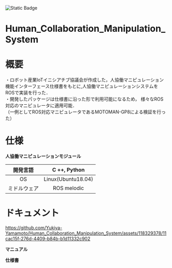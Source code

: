 ![Static Badge](https://img.shields.io/badge/ROS-melodic-blue)
# Human_Collaboration_Manipulation_System

# 概要
・ロボット産業IoTイニシアチブ協議会が作成した，人協働マニピュレーション機能インターフェース仕様書をもとに,人協働マニピュレーションシステムをROSで実装を行った．  
・開発したパッケージは仕様書に沿った形で利用可能になるため， 様々なROS対応のマニピュレータに適用可能．  
（一例としてROS対応マニピュレータであるMOTOMAN-GP8による検証を行った）    

# 仕様
**人協働マニピュレーションモジュール**    

| 開発言語 | C ++, Python |    
|:------:|:------:|  
| OS | Linux(Ubuntu18.04) | 
| ミドルウェア | ROS melodic |  

# ドキュメント

https://github.com/Yukiya-Yamamoto/Human_Collaboration_Manipulation_System/assets/118329378/11cac15f-276d-4409-b84b-b1d11332c902


**マニュアル**

**仕様書**

